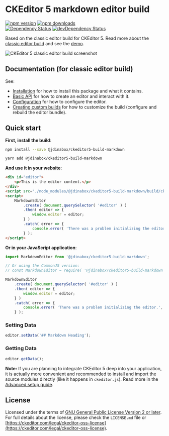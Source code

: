 CKEditor 5 markdown editor build
========================================

[![npm version](https://badge.fury.io/js/%40jdinabox%2Fckeditor5-build-markdown.svg)](https://badge.fury.io/js/%40jdinabox%2Fckeditor5-build-markdown)
[![npm downloads](https://img.shields.io/npm/dt/@jdinabox/ckeditor5-build-markdown)](https://www.npmjs.com/package/@jdinabox/ckeditor5-build-markdown)
<br>
[![Dependency Status](https://david-dm.org/jdinabox/ckeditor5-build-markdown/status.svg)](https://david-dm.org/jdinabox/ckeditor5-build-markdown)
[![devDependency Status](https://david-dm.org/jdinabox/ckeditor5-build-markdown/dev-status.svg)](https://david-dm.org/jdinabox/ckeditor5-build-markdown?type=dev)

Based on the classic editor build for CKEditor 5. Read more about the [classic editor build](https://ckeditor.com/docs/ckeditor5/latest/builds/guides/overview.html#classic-editor) and see the [demo](https://ckeditor.com/docs/ckeditor5/latest/examples/builds/classic-editor.html).

![CKEditor 5 classic editor build screenshot](https://c.cksource.com/a/1/img/npm/ckeditor5-build-classic.png)

## Documentation (for classic editor build)

See:

* [Installation](https://ckeditor.com/docs/ckeditor5/latest/builds/guides/integration/installation.html) for how to install this package and what it contains.
* [Basic API](https://ckeditor.com/docs/ckeditor5/latest/builds/guides/integration/basic-api.html) for how to create an editor and interact with it.
* [Configuration](https://ckeditor.com/docs/ckeditor5/latest/builds/guides/integration/configuration.html) for how to configure the editor.
* [Creating custom builds](https://ckeditor.com/docs/ckeditor5/latest/builds/guides/development/custom-builds.html) for how to customize the build (configure and rebuild the editor bundle).

## Quick start

**First, install the build**:

```bash
npm install --save @jdinabox/ckeditor5-build-markdown
```
```bash
yarn add @jdinabox/ckeditor5-build-markdown
```

**And use it in your website**:

```html
<div id="editor">
	<p>This is the editor content.</p>
</div>
<script src="./node_modules/@jdinabox/ckeditor5-build-markdown/build/ckeditor.js"></script>
<script>
	MarkdownEditor
		.create( document.querySelector( '#editor' ) )
		.then( editor => {
			window.editor = editor;
		} )
		.catch( error => {
			console.error( 'There was a problem initializing the editor.', error );
		} );
</script>
```

**Or in your JavaScript application**:

```js
import MarkdownEditor from '@jdinabox/ckeditor5-build-markdown';

// Or using the CommonJS version:
// const MarkdownEditor = require( '@jdinabox/ckeditor5-build-markdown' );

MarkdownEditor
	.create( document.querySelector( '#editor' ) )
	.then( editor => {
		window.editor = editor;
	} )
	.catch( error => {
		console.error( 'There was a problem initializing the editor.', error );
	} );
```

### Setting Data
```js
editor.setData('## Markdown Heading');
```

### Getting Data
```js
editor.getData();
```

**Note:** If you are planning to integrate CKEditor 5 deep into your application, it is actually more convenient and recommended to install and import the source modules directly (like it happens in `ckeditor.js`). Read more in the [Advanced setup guide](https://ckeditor.com/docs/ckeditor5/latest/builds/guides/integration/advanced-setup.html).

## License

Licensed under the terms of [GNU General Public License Version 2 or later](http://www.gnu.org/licenses/gpl.html). For full details about the license, please check the `LICENSE.md` file or [https://ckeditor.com/legal/ckeditor-oss-license](https://ckeditor.com/legal/ckeditor-oss-license).
